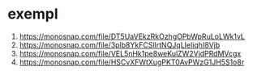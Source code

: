 # exempl

1. https://monosnap.com/file/DT5UaVEkzRkOzhgOPbWpRuLoLWk1vL
2. https://monosnap.com/file/3plb8YkFCSlIrtNQJqLIeliqhI8Vjb
3. https://monosnap.com/file/VEL5nHk1pe8weKulZW2VjdPRdMVcgx
4. https://monosnap.com/file/HSCvXFWtXugPKT0AvPWzG1JH5S1o8r
<!-- ScreenShot -->
